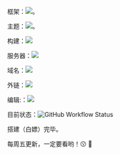 框架：![ 。](https://img.shields.io/badge/-mkdocs-green)

主题：![。](https://img.shields.io/docker/v/squidfunk/mkdocs-material?label=Material)

构建：![ ](https://img.shields.io/badge/-GitHub%20Actions-blue)

服务器：![ ](https://img.shields.io/badge/-Vercel-blue)

域名：![ ](https://img.shields.io/badge/Freenom-free-red)

外链：![ ](https://img.shields.io/badge/-SMMS-yellowgreen)

编辑:：![ ](https://img.shields.io/badge/-VS%20Code-orange)

目前状态：![GitHub Workflow Status](https://img.shields.io/github/actions/workflow/status/dingeral/doc-note/ci.yml)

搭建（白嫖）完毕。

每周五更新，一定要看哟！:kissing: 💯